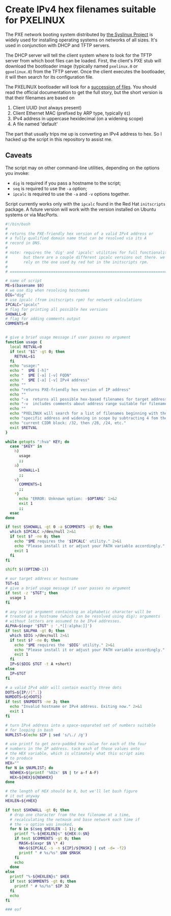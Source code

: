 # Create IPv4 hex filenames suitable for PXELINUX

The PXE network booting system distributed by [the Syslinux Project](http://syslinux.zytor.com/wiki/index.php/The_Syslinux_Project) is widely used for installing operating systems on networks of all sizes. It's used in conjunction with DHCP and TFTP servers.

The DHCP server will tell the client system where to look for the TFTP server from which boot files can be loaded. First, the client's PXE stub will download the bootloader image (typically named `pxelinux.0` or `gpxelinux.0`) from the TFTP server. Once the client executes the bootloader, it will then search for its configuration file.

The PXELINUX bootloader will look for a [succession of files](http://www.syslinux.org/wiki/index.php?title=PXELINUX#Configuration). You should read the official documentation to get the full story, but the short version is that their filenames are based on

1. Client UUID (not always present)
1. Client Ethernet MAC (prefixed by ARP type, typically `01`)
1. IPv4 address in uppercase hexidecimal (on a widening scope)
1. A file named 'default'

The part that usually trips me up is converting an IPv4 address to hex. So I hacked up the script in this repository to assist me.

## Caveats

The script may on other command-line utilities, depending on the options you invoke:

* `dig` is required if you pass a hostname to the script;
* `seq` is required to use the `-a` option;
* `ipcalc` is required to use the `-a` and `-v` options together.

Script currently works only with the `ipcalc` found in the Red Hat `initscripts` package. A future version will work with the version installed on Ubuntu systems or via MacPorts.


```sh
#!/bin/bash
#
# returns the PXE-friendly hex version of a valid IPv4 address or
# a fully qualified domain name that can be resolved via its A
# record in DNS.
#
# note: requires the 'dig' and 'ipcalc' utilities for full functionality
#       but there are a couple different ipcalc versions out there. we
#       rely on the one used by red hat in the initscripts rpm.
#
# ======================================================================

# name of script
ME=$(basename $0)
# we use dig when resolving hostnames
DIG="dig"
# use ipcalc (from initscripts rpm) for network calculations
IPCALC="ipcalc"
# flag for printing all possible hex versions
SHOWALL=0
# flag for adding comments output
COMMENTS=0


# give a brief usage message if user passes no argument
function usage {
  local RETVAL=0
  if test "$1" -gt 0; then
    RETVAL=$1
  fi
  echo "usage:"
  echo "  $ME [-h]"
  echo "  $ME [-a] [-v] FQDN"
  echo "  $ME [-a] [-v] IPv4 address"
  echo ""
  echo "returns PXE-friendly hex version of IP address"
  echo ""
  echo "-a  returns all possible hex-based filenames for target address"
  echo "-v  includes comments about address range suitable for filename"
  echo ""
  echo "PXELINUX will search for a list of filenames beginning with the"
  echo "specific address and widening in scope by subtracting 4 fom the"
  echo "current CIDR block: /32, then /28, /24, etc."
  exit $RETVAL
}

while getopts ":hva" KEY; do
  case "$KEY" in
    h)
      usage
      ;;
    a)
      SHOWALL=1
      ;;
    v)
      COMMENTS=1
      ;;
    *)
      echo "ERROR: Unknown option: -$OPTARG" 1>&2
      exit 1
      ;;
  esac
done

if test $SHOWALL -gt 0 -a $COMMENTS -gt 0; then
  which $IPCALC >/dev/null 2>&1
  if test $? -ne 0; then
    echo "$ME requires the '$IPCALC' utility." 2>&1
    echo "Please install it or adjust your PATH variable accordingly." 2>&1
    exit 1
  fi
fi 

shift $((OPTIND-1))

# our target address or hostname
TGT=$1
# give a brief usage message if user passes no argument
if test -z "$TGT"; then
  usage 1
fi

# any script argument containing an alphabetic character will be
# treated as a hostname (which can be resolved using dig); arguments
# without letters are assumed to be IPv4 addresses.
ALPHA=$(expr "$TGT" : '.*[[:alpha:]]')
if test $ALPHA -gt 0; then
  which $DIG >/dev/null 2>&1
  if test $? -ne 0; then
    echo "$ME requires the '$DIG' utility." 2>&1
    echo "Please install it or adjust your PATH variable accordingly." 2>&1
    exit 1
  fi
  IP=$($DIG $TGT -t A +short)
else
  IP=$TGT
fi

# a valid IPv4 addr will contain exactly three dots
DOTS=${IP//[^.]}
NUMDOTS=${#DOTS}
if test $NUMDOTS -ne 3; then
  echo "Invalid hostname or IPv4 address. Exiting now." 2>&1
  exit 1
fi

# turn IPv4 address into a space-separated set of numbers suitable
# for looping in bash
NUMLIST=$(echo $IP | sed 's/\./ /g')

# use printf to get zero-padded hex value for each of the four
# numbers in the IP address. tack each of those values onto
# the HEX variable, which is ultimately what this script aims
# to produce
HEX=""
for N in $NUMLIST; do
  NEWHEX=$(printf '%02x' $N | tr a-f A-F)
  HEX=${HEX}${NEWHEX}
done

# the length of HEX should be 8, but we'll let bash figure
# it out anyway
HEXLEN=${#HEX}

if test $SHOWALL -gt 0; then
  # drop one character from the hex filename at a time,
  # recalculating the netmask and base network each time if
  # the -v option was invoked.
  for N in $(seq $HEXLEN -1 1); do
    printf "%-${HEXLEN}s" ${HEX:0:$N}
    if test $COMMENTS -gt 0; then
      MASK=$(expr $N \* 4)
      NW=$($IPCALC -s -n ${IP}/${MASK} | cut -d= -f2)
      printf " # %s/%s" $NW $MASK
    fi
    echo
  done
else
  printf "%-${HEXLEN}s" $HEX
  if test $COMMENTS -gt 0; then
    printf " # %s/%s" $IP 32
  fi
  echo
fi

### eof
```

<!-- vim: set filetype=markdown: -->

